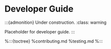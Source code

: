 # Developer Guide

:::{admonition} Under construction.
:class: warning

Placeholder for developer guide.
:::

%:::{toctree}
%contributing.md
%testing.md
%:::
